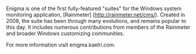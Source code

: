 Enigma is one of the first fully-featured "suites" for the Windows system monitoring application, [Rainmeter] (http://rainmeter.net/cms/). Created in 2008, the suite has been through many evolutions, and remains popular to this day. It includes numerous contributions from members of the Rainmeter and broader Windows customizing communities.

For more information visit enigma.kaelri.com.